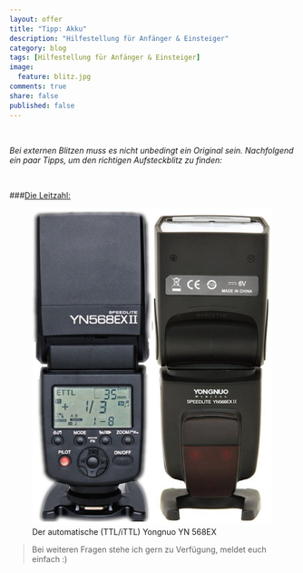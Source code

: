 ```yaml
---
layout: offer
title: "Tipp: Akku"
description: "Hilfestellung für Anfänger & Einsteiger"
category: blog
tags: [Hilfestellung für Anfänger & Einsteiger]
image:
  feature: blitz.jpg
comments: true
share: false
published: false
---
```

 
  


    



*Bei externen Blitzen muss es nicht unbedingt ein Original sein. 
Nachfolgend ein paar Tipps, um den richtigen Aufsteckblitz zu finden:* 
 
  


    







###<u>Die Leitzahl:</u>


<figure>
<img src="/images/blitz7.jpg"/>
<figcaption>Der automatische (TTL/iTTL) Yongnuo YN 568EX </figcaption>
</figure>










  



> Bei weiteren Fragen stehe ich gern zu Verfügung, meldet euch einfach :)